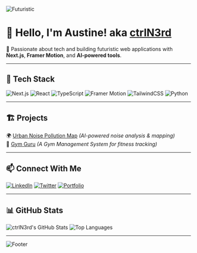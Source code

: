 <!-- Banner -->
![Futuristic](https://capsule-render.vercel.app/api?type=venom&color=0c0c0c&height=150&section=header&text=Futuristic&fontColor=00ffcc&fontSize=50&animation=fadeIn&fontAlignY=35)

# 👋 Hello, I'm Austine! aka [ctrlN3rd](https://austinemark.netlify.app)

🚀 Passionate about tech and building futuristic web applications with **Next.js**, **Framer Motion**, and **AI-powered tools**.

---

## 🔧 Tech Stack  
![Next.js](https://img.shields.io/badge/Next.js-000000?style=for-the-badge&logo=next.js&logoColor=white)
![React](https://img.shields.io/badge/React-20232A?style=for-the-badge&logo=react&logoColor=61DAFB)
![TypeScript](https://img.shields.io/badge/TypeScript-007ACC?style=for-the-badge&logo=typescript&logoColor=white)
![Framer Motion](https://img.shields.io/badge/Framer%20Motion-0055FF?style=for-the-badge&logo=framer&logoColor=white)
![TailwindCSS](https://img.shields.io/badge/TailwindCSS-38B2AC?style=for-the-badge&logo=tailwind-css&logoColor=white)
![Python](https://img.shields.io/badge/Python-3776AB?style=for-the-badge&logo=python&logoColor=white)

---

## 🏗️ Projects  
🌍 [Urban Noise Pollution Map](https://github.com/your-repo) *(AI-powered noise analysis & mapping)*  
💪 [Gym Guru](https://github.com/your-repo) *(A Gym Management System for fitness tracking)*  

---

## 📫 Connect With Me  
[![LinkedIn](https://img.shields.io/badge/LinkedIn-blue?style=for-the-badge&logo=linkedin)](https://linkedin.com/in/yourusername)
[![Twitter](https://img.shields.io/badge/Twitter-1DA1F2?style=for-the-badge&logo=twitter&logoColor=white)](https://twitter.com/yourhandle)
[![Portfolio](https://img.shields.io/badge/Portfolio-000?style=for-the-badge&logo=vercel&logoColor=white)](https://austinemark.netlify.app)

---

## 📊 GitHub Stats  
![ctrlN3rd's GitHub Stats](https://github-readme-stats.vercel.app/api?username=ctrlN3rd&show_icons=true&theme=radical)
![Top Languages](https://github-readme-stats.vercel.app/api/top-langs/?username=ctrlN3rd&layout=compact&theme=radical)

---

<!-- Footer -->
![Footer](https://capsule-render.vercel.app/api?type=venom&color=0c0c0c&height=100&section=footer)

